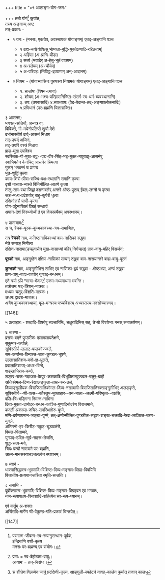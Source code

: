 +++
title = "०१ अष्टाङ्ग-योग-क्रमः"

+++
ततो योगं[^१_१४५] कुर्यात्  
तस्य अङ्गान्य् अष्ट  
तत्-प्रकारः -

[^१_१४५]:

    परमात्म-जीवत्म-स्व-रूपानुसन्धान-पूर्वकं,  
    इन्द्रियाणि वशी-कृत्य  
    मनसः पर-ब्रह्मण्य् एव संयोगः।


- १ यमः - (मनसः, एकत्रैव, अवस्थापकं योगाङ्गम्) एतद्-अङ्गानि पञ्च 
  - १ ब्रह्म-चर्यं(योषित्सु भोग्यता-बुद्धि-युक्तेक्षणादि-रहितत्वम्) 
  - २ अहिंसा  (अ-प्राणि-पीडा) 
  - ३ सत्यं (भयादेर् अ-हेतु-भूतं वाक्यम्) 
  - ४ अ-स्तेयम् (अ-चौर्यम्) 
  - ५ अ-परिग्रहः (निषिद्ध-द्रव्याणाम् अन्-आदानम्) 

- २ नियमः - (योगाभ्यासिनः पुरुषस्य नियामकं योगाङ्गम्) एतद्-अङ्गानि पञ्च 
  - १. सन्तोषः (विषय-त्यागः)  
  - २. शौचम् (अ-भक्ष्य-परिहारानिन्दित-संसर्ग-स्व-धर्म-व्यवस्थानानि) 
  - ३. तपः (उपवासादि) ४.स्वाध्यायः (वेद-वेदान्त-तद्-अङ्गावलोकनादिः) 
  - ५.प्रणिधानं (पर-ब्रह्मणि चित्तासक्तिः)

३ आसनम्-  
भगवत्-सन्निधौ, अन्यत्र वा,  
विविक्ते, गो-मयेनोपलिप्ते शुचौ देशे  
दर्भानास्तीर्य दार्व्-आसनं निधाय  
तद्-उपर्य् अजिनं,  
तद्-उपरि वस्त्रं निधाय  
प्राङ्-मुख उपविश्य  
स्वस्तिक-गो-मुख-बद्ध--पद्म-वीर-सिंह-भद्र-मुक्त-मयूराद्य्-आसनेषु  
स्वाभिमतेन केनचिद् आसनेन स्थित्वा  
गुरून् भगवन्तं च प्रणम्य  
भूत-शुद्धिं कृत्वा  
काय-शिरो-ग्रीवा-सक्थि-वक्ष-स्थलानि समानि कृत्वा  
दृशौ नासाग्र-न्यस्ते विनिमीलित-लक्षणे कृत्वा  
तालु-तल-स्थां जिह्वां दशनावलेर् अन्तरे ओष्ठ-पुटाव् ईषल्-लग्नौ च कृत्वा  
ऊरु-मध्य-प्रदेशयोर् बाहु-कूर्परौ धृत्वा  
दक्षिणोत्तरौ पाणी-कृत्वा  
योग-पट्टेनाखिलं विग्रहं सन्धार्य  
अपान-देशं निरुध्योर्ध्वं तं एव विकास्यैवम् अवस्थानम्।

४ प्राणायामः[^१_१४६]  
स च, रेचक-पूरक-कुम्भकावस्था-त्रय-समाश्रितः,  

तत्र **रेचको** नाम, कनिष्ठानामिकाभ्यां वाम-नासिकां रुद्ध्वा  
नेत्रे सम्यङ् निमील्य  
दक्षिण-नासया(उच्छ्वासेन मुख-नासाभ्यां बहिर् निर्गच्छत्) प्राण-वायु-बहिर् विसर्जनं;  

**पूरको** नाम, अङ्गुष्ठेन दक्षिण-नासिकां सम्यग् रुद्ध्वा वाम-नासयान्तरे बाह्य-वायु-पूरणं

**कुम्भको** नाम, अङ्गुलीभिस् ताभिर् एव नासिका-द्वयं रुद्ध्वा - ओष्ठाभ्यां, अन्यं रुद्ध्वा  
प्राण-वायु-बाह्य-वाय्वोर् युगपद्-बन्धनम्।  
एते त्रयो ऽपि *मात्रा-भेदाद्[^१_१४७] उत्तम-मध्यमाधमा भवन्ति।  
तत्रोत्तमः षट्-त्रिंशन्-मात्रकः।  
मध्यमः चतुर्-विंशति-मात्रकः।  
अधमः द्वादश-मात्रकः।  
अत्रैव कुम्भकावस्थायां, मूल-मन्त्रस्य पञ्चविंशत्य् अभ्यस्तस्य मनसोच्चारणम्।

[^१_१४६]: प्राणः = स्व-देहोत्पन्न-वायुः।  
आयामः = तन्-निरोधः।

[^१_१४७]: स शीघ्रेण विलम्बेन जानुं प्रदक्षिणी-कृत्य, आङ्गुली-स्फोटनं यावत्-कालेन कुर्यात् तावान् कालः

[[146]]

५ प्रत्याहारः - शब्दादि-विषयेषु सञ्चारिभिः, चक्षुरादिभिस् सह, तेभ्यो विषयेभ्यः मनस् समाकर्षणम्।

६ धारणा -  
प्रसन्न-वदने पुण्डरीक-दलामलायतेक्षणे,  
सुकुमार-कपोले,  
सुविस्तीर्ण-ललाट-फलकोज्ज्वले,  
सम-कर्णान्त-विन्यस्त-चारु-कुण्डल-भूषणे,  
उल्लासातिशय-मनो-ज्ञ-भ्रूलते,  
प्रवालातिशाय्य्-अधर-बिम्बे,  
शङ्खाभिराम-कण्ठे,  
शङ्ख-चक्र-गदाऽब्ज-केयूर-कटकादि-विभूषितात्युज्ज्वल-चतुर्-बाहौ  
अतिकोमल-दिव्य-रेखालङ्कृता-ताम्र-कर-तले,  
दिव्याङ्गुलीयक-विराजितातिकोमल-दिव्य-नखावली-विराजितातिरक्ताङ्गुलीभिर् अलङ्कृते,  
सुविस्तीर्ण--श्री-वत्स--कौस्तुभ-मुक्ताहार--वन-माला--लक्ष्मी-परिष्कृत--वक्षसि,  
वलि-त्रि-भङ्गिना निमग्न-नाभिना  
दिव्य-मुक्ता-दामोदर-बन्धन-काञ्चि-गुणादिनोदरेण विराजमाने,  
कदली-प्रकाण्ड-रुचिर-समस्थितोरु-युग्मे,  
मणि-दर्पणायमान-जङ्घा-युग्मे, 
तत्-क्षणोन्मीलित-पुण्डरीक-सदृश-शङ्ख-चक्रादि-रेखा-लाञ्छित-चरण-युगले,  
अतिमनो-हर-किरीट-मकुट-चूडावतंसे,  
विमल-पिताम्बरे,  
युगपद्-उदित-सूर्य-सहस्र-तेजसि,  
शुद्ध-सत्व-मये,  
श्रियः पत्यौ नारायणे पर-ब्रह्मणि,  
आत्म-मानसस्याचञ्चलत्वेन स्थापनम्।

७ ध्यानं -  
धारणासिद्धास्त्र-भूषणादि-विशिष्ट-दिव्य-मङ्गल-विग्रह-विषयिणि  
विजातीय-प्रत्ययानन्तरिता स्मृति-सन्ततिः।

८ समाधिः -  
पूर्वोक्तास्त्र-भूषणादि-विशिष्ट-दिव्य-मङ्गल-विग्रहवत एव भगवतः,  
नाम-रूपापक्षय-विनाशादि-राहित्येन स्व-रूप-ध्यानम्।

एवं कर्तुम् अ-शक्तः  
अर्चिरादि-मार्गेण श्री-वैकुण्ठ-गति-प्रकारं चिन्तयेत्।

[[147]]
